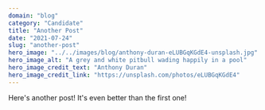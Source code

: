 ```yaml
---
domain: "blog"
category: "Candidate"
title: "Another Post"
date: "2021-07-24"
slug: "another-post"
hero_image: "../../images/blog/anthony-duran-eLUBGqKGdE4-unsplash.jpg"
hero_image_alt: "A grey and white pitbull wading happily in a pool"
hero_image_credit_text: "Anthony Duran"
hero_image_credit_link: "https://unsplash.com/photos/eLUBGqKGdE4"
---
```


Here's another post! It's even better than the first one!
